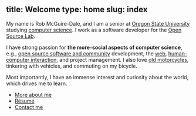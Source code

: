title: Welcome
type: home
slug: index
---

My name is Rob McGuire-Dale, and I am a senior at [Oregon State University][osu] studying [computer science][compsci]. I work as a software developer for the [Open Source Lab][osuosl]. 

I have strong passion for **the more-social aspects of computer science**, e.g., [open source software and community][opensource] development, the [web][internet], [human-computer interaction][hci], and project management. I also love [old motorcycles][motoblog], tinkering with vehicles, and commuting on my bicycle. 

Most importantly, I have an immense interest and curiosity about the world, which drives me to learn.

 * [More about me](/about)
 * [R&eacute;sum&eacute;][resume]
 * [Contact me](/contact)

[osu]:http://oregonstate.edu
[compsci]:http://en.wikipedia.org/wiki/computer_science
[osuosl]:http://osuosl.org
[hci]:http://en.wikipedia.org/wiki/Human%E2%80%93computer_interaction
[opensource]:http://en.wikipedia.org/wiki/Open_source
[motoblog]:http://bmwr65.blogspot.com
[internet]:/img/welcomeToTheInternet.jpg
[resume]:/docs/McGuire-Dale,Rob_resume.pdf
